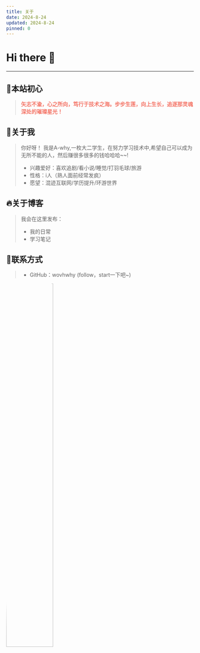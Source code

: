 ```yaml
---
title: 关于
date: 2024-8-24
updated: 2024-8-24
pinned: 0
---
```


# Hi there 👋

---

## 🩵本站初心

> <b style="color:#F47466;">矢志不渝，心之所向，笃行于技术之海。步步生莲，向上生长，追逐那灵魂深处的璀璨星光！</b>

## 👧关于我

> 你好呀！
> 我是A-why,一枚大二学生，在努力学习技术中,希望自己可以成为无所不能的人，然后赚很多很多的钱哈哈哈~~!
>
> - 兴趣爱好：喜欢追剧/看小说/睡觉/打羽毛球/旅游
> - 性格：i人（熟人面前经常发疯）
> - 愿望：混迹互联网/学历提升/环游世界

## 🔥关于博客

> 我会在这里发布：
>
> - 我的日常
> - 学习笔记

## 📧联系方式

> - GitHub：wovhwhy (follow，start一下吧~)

<img src="https://krseoul.imgtbl.com/i/2024/08/24/66c9f4337e5d3.jpg" alt="avatar" style="border-radius: 50%; width: 50%;">
